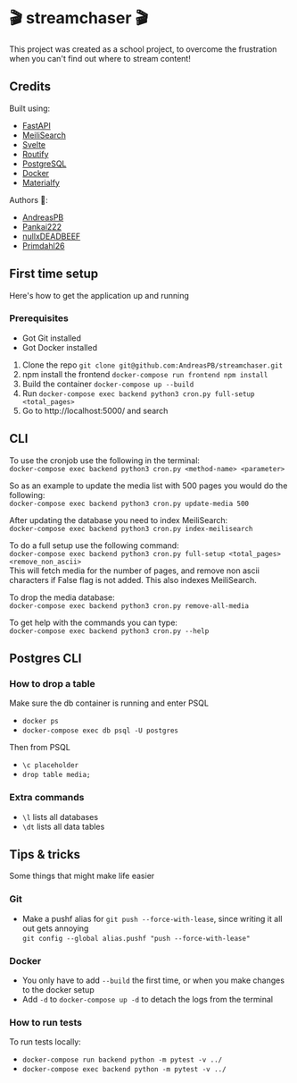 # 🎬 streamchaser 🎬
This project was created as a school project, to overcome the frustration when you can't find out where to stream content!  

## Credits
Built using:
* [FastAPI](https://github.com/tiangolo/fastapi) 
* [MeiliSearch](https://github.com/meilisearch/MeiliSearch)
* [Svelte](https://github.com/sveltejs/svelte)
* [Routify](https://github.com/roxiness/routify)
* [PostgreSQL](https://github.com/postgres/postgres) 
* [Docker](https://github.com/docker)
* [Materialfy](https://github.com/TheComputerM/svelte-materialify)

Authors 👷:
* [AndreasPB](https://github.com/AndreasPB)
* [Pankai222](https://github.com/Pankai222)
* [nullxDEADBEEF](https://github.com/nullxDEADBEEF)
* [Primdahl26](https://github.com/Primdahl26)


## First time setup
Here's how to get the application up and running

### Prerequisites
* Got Git installed
* Got Docker installed

1. Clone the repo `git clone git@github.com:AndreasPB/streamchaser.git`
2. npm install the frontend `docker-compose run frontend npm install`
3. Build the container `docker-compose up --build`  
4. Run `docker-compose exec backend python3 cron.py full-setup <total_pages>`
5. Go to http://localhost:5000/ and search

## CLI
To use the cronjob use the following in the terminal:  
`docker-compose exec backend python3 cron.py <method-name> <parameter>`

So as an example to update the media list with 500 pages you would do the following:  
`docker-compose exec backend python3 cron.py update-media 500`

After updating the database you need to index MeiliSearch:  
`docker-compose exec backend python3 cron.py index-meilisearch`

To do a full setup use the following command:  
`docker-compose exec backend python3 cron.py full-setup <total_pages> <remove_non_ascii>`  
This will fetch media for the number of pages, and remove non ascii characters if False flag is not added.  This also indexes MeiliSearch.

To drop the media database:  
`docker-compose exec backend python3 cron.py remove-all-media`

To get help with the commands you can type:  
`docker-compose exec backend python3 cron.py --help`


## Postgres CLI
### How to drop a table
Make sure the db container is running and enter PSQL
* `docker ps`
* `docker-compose exec db psql -U postgres`

Then from PSQL
* `\c placeholder`
* `drop table media;`

### Extra commands
* `\l` lists all databases
* `\dt` lists all data tables

## Tips & tricks
Some things that might make life easier

### Git
* Make a pushf alias for `git push --force-with-lease`, since writing it all out gets annoying  
`git config --global alias.pushf "push --force-with-lease"`

### Docker
* You only have to add `--build` the first time, or when you make changes to the docker setup
* Add `-d` to `docker-compose up -d` to detach the logs from the terminal

### How to run tests
To run tests locally:  
* `docker-compose run backend python -m pytest -v ../` 
* `docker-compose exec backend python -m pytest -v ../`
